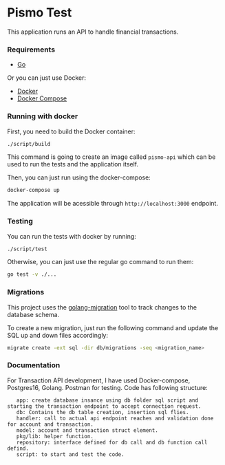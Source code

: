 # Pismo Test
This application runs an API to handle financial transactions.

### Requirements
- [Go](https://go.dev/)

Or you can just use Docker:
- [Docker](https://docs.docker.com/get-docker/)
- [Docker Compose](https://docs.docker.com/compose/compose-file/)

### Running with docker
First, you need to build the Docker container:
```bash
./script/build
```

This command is going to create an image called `pismo-api` which can be used to run the tests and the application itself.

Then, you can just run using the docker-compose:
```bash
docker-compose up
```

The application will be acessible through `http://localhost:3000` endpoint.

### Testing
You can run the tests with docker by running:
```bash
./script/test
```

Otherwise, you can just use the regular go command to run them:
```bash
go test -v ./...
```

### Migrations
This project uses the [golang-migration](https://github.com/golang-migrate/migrate) tool to track changes to the database schema.

To create a new migration, just run the following command and update the SQL up and down files accordingly:
```bash
migrate create -ext sql -dir db/migrations -seq <migration_name>
```

### Documentation

For Transaction API development, I have used Docker-compose, Postgres16, Golang. Postman for testing.
Code has following structure:
 ```
    app: create database insance using db folder sql script and starting the transaction endpoint to accept connection request.
    db: Contains the db table creation, insertion sql flies.
    handler: call to actual api endpoint reaches and validation done for account and transaction.
    model: account and transaction struct element.
    pkg/lib: helper function.
    repository: interface defined for db call and db function call defind.
    script: to start and test the code.
```
